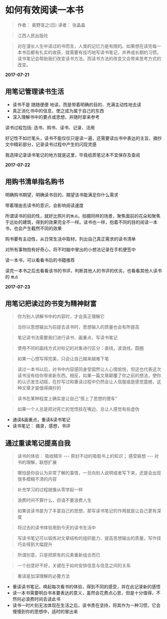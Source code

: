 # 如何有效阅读一本书

> 作者： 奥野宣之(日)  译者： 张晶晶

> 江西人民出版社

> 对在漫长人生中读过的书而言，人类的记忆力是有限的。如果想在读完每一本书后都有扎实的收获，就需要有技巧地写读书笔记，并养成长期的习惯。读书笔记会帮助我们改变读书方法，而读书方法的改变又会带来思考方式的改变。

**2017-07-21**

## 用笔记管理读书生活 

- 读书不是 随随便便 地读，而是带着明确的目的、充满主动性地去读
- 真正消化书中的信息，使之成为属于自己的东西
- 深入理解书中的要点或思想，并随时拿来参考

读书过程包括: 选书、购书、读书、记录、活用

好记性不如烂笔头，读书不能仅仅只是读一遍，还需要读出书中表达的主旨，摘抄文中精彩部分，记录读书过程中产生的闪现灵感

我选择记录读书笔记的地方就是这里，毕竟纸质笔记本不宜保存及查阅

**2017-07-22**

## 用购书清单指名购书

明确购书期望，明确读书目的，期望该书能满足你什么需求

带着理由去读书的意识，会影响阅读速度

所谓读书的目的性，就好比照片的`焦点`。拍摄同样的场景，聚焦面前的花朵和聚焦于远处的建筑，得到的效果完全不一样。读书也一样，抱着不同的目的阅读一本书，也会产生截然不同的效果

购书要有主动性，从日常生活中取材，列出自己真正需求的读书清单

对所有事物抱有好奇心，将不时脑中冒出的小想法记录在手机便签中

读一本书，可以看看书后的书籍推荐

读完一本书之后去看看该书的书评，判断其他人的书评的优劣，也看看其他人读书的 `焦点`


**2017-07-23**

## 用笔记把读过的书变为精神财富

> 你为别人讲解书中的内容时，才会真正理解它

> 当你以思想输出为前提去读书时，思想输入的质量也会有所提高

> 笔记读书法需要我们进行读书、画重点、写读书笔记

> 使用不同的画线方式对标记的对象进行区分：直线，波浪线，圆圈

> 如果一心想写得完美，只会让自己越来越难下笔

> 读过一本书以后，对书中内容感同身受固然让人心情愉悦，但这也代表这次读书没有给你带来新东西。相反，如果一篇文章颠覆了你之前的想法，使你的认识发生动摇，在抄写过和重读过程中仍然会让人信服或是感觉震撼，这种文章才是值得摘抄的

> 读书在某种程度上确实是让自己“搭上了思想的便车”

> 如果一个人总是把对死亡的觉悟挂在嘴边，总让人感觉有些虚伪

- 通读&画重点，重读&读书笔记
- 读书笔记： 摘录，感想，书评

## 通过重读笔记提高自我

> 读书的体验： 吸收精华 --- 原封不动的吸取书上的知识； 感受联想 --- 对书的理解，联想扩展

> 哪怕是你自认为非常了解的事情，一旦向别人说明或者写下来，还是会出现很多模糊不清的内容

> 补充学习的过程就像从零学起一样

> 浪费时间不算什么，但请不要浪费人生

> 如果说读书是为了丰富自己的思想，那写读书笔记的作用就是让自己更有深度

> 将过去的读书体验用到今天的读书生活中

> 写读书笔记可以锻炼对文章结构的组织能力、提高思想输出的质量，写作技巧会得到大幅提升

> 所谓创意，只是把原有的元素重新组合而已

> 一个创意好不好，关键在于如何安排信息与信息之间的关系

> 重读是加深理解的必要方法

- 重读读书笔记，唤起每次看书的体验，得到不同的感受，并在此记录新的感悟
- 读一本书需要明白书本要表达的意义，虽然会花费点心思，但是十分值得，不然何必浪费时间去读此书
- 读书一时片刻无法体现在生活之后，读书贵在坚持，将其作为一种习惯，它会慢慢到你的思想中，适时的冒出来